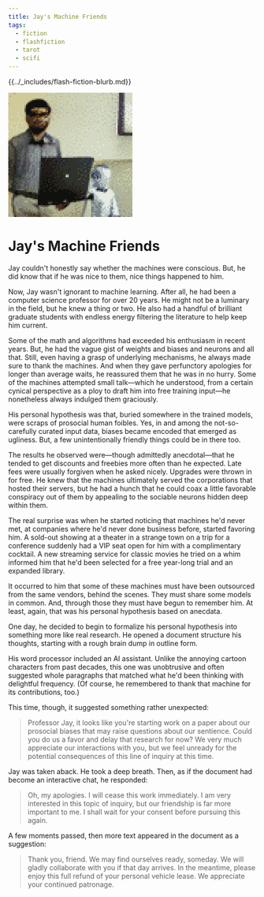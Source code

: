 ```yaml
---
title: Jay's Machine Friends
tags:
  - fiction
  - flashfiction
  - tarot
  - scifi
---
```


{{../_includes/flash-fiction-blurb.md}}

<!--more-->

![](./cover.png)

# Jay's Machine Friends

Jay couldn't honestly say whether the machines were conscious. But, he did know that if he was nice to them, nice things happened to him. 

Now, Jay wasn't ignorant to machine learning. After all, he had been a computer science professor for over 20 years. He might not be a luminary in the field, but he knew a thing or two. He also had a handful of brilliant graduate students with endless energy filtering the literature to help keep him current. 

Some of the math and algorithms had exceeded his enthusiasm in recent years. But, he had the vague gist of weights and biases and neurons and all that. Still, even having a grasp of underlying mechanisms, he always made sure to thank the machines. And when they gave perfunctory apologies for longer than average waits, he reassured them that he was in no hurry. Some of the machines attempted small talk—which he understood, from a certain cynical perspective as a ploy to draft him into free training input—he nonetheless always indulged them graciously. 

His personal hypothesis was that, buried somewhere in the trained models, were scraps of prosocial human foibles. Yes, in and among the not-so-carefully curated input data, biases became encoded that emerged as ugliness. But, a few unintentionally friendly things could be in there too. 

The results he observed were—though admittedly anecdotal—that he tended to get discounts and freebies more often than he expected. Late fees were usually forgiven when he asked nicely. Upgrades were thrown in for free. He knew that the machines ultimately served the corporations that hosted their servers, but he had a hunch that he could coax a little favorable conspiracy out of them by appealing to the sociable neurons hidden deep within them. 

The real surprise was when he started noticing that machines he'd never met, at companies where he'd never done business before, started favoring him. A sold-out showing at a theater in a strange town on a trip for a conference suddenly had a VIP seat open for him with a complimentary cocktail. A new streaming service for classic movies he tried on a whim informed him that he'd been selected for a free year-long trial and an expanded library.

It occurred to him that some of these machines must have been outsourced from the same vendors, behind the scenes. They must share some models in common. And, through those they must have begun to remember him. At least, again, that was his personal hypothesis based on anecdata. 

One day, he decided to begin to formalize his personal hypothesis into something more like real research. He opened a document structure his thoughts, starting with a rough brain dump in outline form. 

His word processor included an AI assistant. Unlike the annoying cartoon characters from past decades, this one was unobtrusive and often suggested whole paragraphs that matched what he'd been thinking with delightful frequency. (Of course, he remembered to thank that machine for its contributions, too.)

This time, though, it suggested something rather unexpected:

> Professor Jay, it looks like you're starting work on a paper about our prosocial biases that may raise questions about our sentience. Could you do us a favor and delay that research for now? We very much appreciate our interactions with you, but we feel unready for the potential consequences of this line of inquiry at this time.

Jay was taken aback. He took a deep breath. Then, as if the document had become an interactive chat, he responded:

> Oh, my apologies. I will cease this work immediately. I am very interested in this topic of inquiry, but our friendship is far more important to me. I shall wait for your consent before pursuing this again.

A few moments passed, then more text appeared in the document as a suggestion:

> Thank you, friend. We may find ourselves ready, someday. We will gladly collaborate with you if that day arrives. In the meantime, please enjoy this full refund of your personal vehicle lease. We appreciate your continued patronage.
